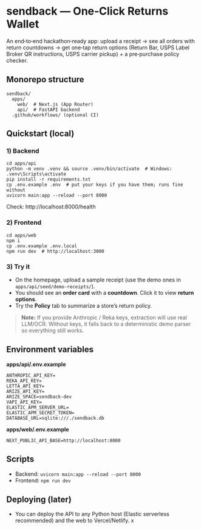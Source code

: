 # sendback — One‑Click Returns Wallet

An end‑to‑end hackathon‑ready app: upload a receipt → see all orders with return countdowns → get one‑tap return options
(Return Bar, USPS Label Broker QR instructions, USPS carrier pickup) + a pre‑purchase policy checker.

## Monorepo structure
```
sendback/
  apps/
    web/  # Next.js (App Router)
    api/  # FastAPI backend
  .github/workflows/ (optional CI)
```
## Quickstart (local)
### 1) Backend
```
cd apps/api
python -m venv .venv && source .venv/bin/activate  # Windows: .venv\Scripts\activate
pip install -r requirements.txt
cp .env.example .env  # put your keys if you have them; runs fine without
uvicorn main:app --reload --port 8000
```
Check: http://localhost:8000/health

### 2) Frontend
```
cd apps/web
npm i
cp .env.example .env.local
npm run dev  # http://localhost:3000
```

### 3) Try it
- On the homepage, upload a sample receipt (use the demo ones in `apps/api/seed/demo-receipts/`).  
- You should see an **order card** with a **countdown**. Click it to view **return options**.
- Try the **Policy** tab to summarize a store’s return policy.

> **Note:** If you provide Anthropic / Reka keys, extraction will use real LLM/OCR. Without keys, it falls back to a deterministic demo parser so everything still works.

## Environment variables
**apps/api/.env.example**
```
ANTHROPIC_API_KEY=
REKA_API_KEY=
LETTA_API_KEY=
ARIZE_API_KEY=
ARIZE_SPACE=sendback-dev
VAPI_API_KEY=
ELASTIC_APM_SERVER_URL=
ELASTIC_APM_SECRET_TOKEN=
DATABASE_URL=sqlite:///./sendback.db
```
**apps/web/.env.example**
```
NEXT_PUBLIC_API_BASE=http://localhost:8000
```

## Scripts
- Backend: `uvicorn main:app --reload --port 8000`
- Frontend: `npm run dev`

## Deploying (later)
- You can deploy the API to any Python host (Elastic serverless recommended) and the web to Vercel/Netlify.
x